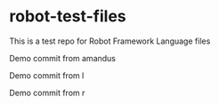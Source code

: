 # robot-test-files

This is a test repo for Robot Framework Language files

Demo commit from amandus


Demo commit from l

Demo commit from r

